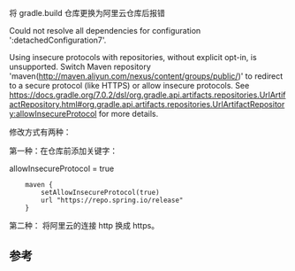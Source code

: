 将 gradle.build 仓库更换为阿里云仓库后报错

Could not resolve all dependencies for configuration ':detachedConfiguration7'.

Using insecure protocols with repositories, without explicit opt-in, is unsupported. Switch Maven repository 'maven(http://maven.aliyun.com/nexus/content/groups/public/)' to redirect to a secure protocol (like HTTPS) or allow insecure protocols. See https://docs.gradle.org/7.0.2/dsl/org.gradle.api.artifacts.repositories.UrlArtifactRepository.html#org.gradle.api.artifacts.repositories.UrlArtifactRepository:allowInsecureProtocol for more details. 

修改方式有两种：

第一种：在仓库前添加关键字：

allowInsecureProtocol = true

```
    maven { 
        setAllowInsecureProtocol(true)
        url "https://repo.spring.io/release" 
    }
```

第二种：
将阿里云的连接 http 换成 https。

## 参考
